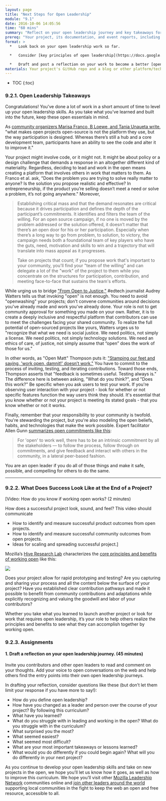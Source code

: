 ```yaml
---
layout: page
title: "Next Steps for Open Leadership"
module: "9.1"
date: 2016-10-06 14:05:56
time: "60 mins"
summary: "Reflect on your open leadership journey and key takeaways for continuing your work."
prereq: "Your project, its documentation, and event reports, including goal-setting documents like your open canvas."
format: >
  *   Look back on your open leadership work so far.

  *   Consider [key principles of open leadership](https://docs.google.com/document/d/1f16JOlhY5W-88QfEZPFpZgkijYCtMp-P5VskUzmqHhE/edit) posed by other open leaders.

  *   Draft and post a reflection on your work to become a better [open leader.](https://docs.google.com/document/d/1JloT5LpUC1cwpr3klw7z8bHMxH83W33RAOhw0uG5vN4/edit)
materials: Your project's GitHub repo and a blog or other platform/technology for composing and sharing your reflection.
---
```

* TOC
{:toc}


### 9.2.1\. Open Leadership Takeaways

Congratulations! You've done a lot of work in a short amount of time to level up your open leadership skills. As you take what you've learned and built into the future, keep these open essentials in mind.

As [community organizers Marisa Franco, B Loewe, and Tania Unaueta write](https://medium.com/organizer-sandbox/how-we-make-change-is-changing-part-i-5326186575e6#.q10o4lync), "what makes open projects open-source is not the platform they use, but the way participation is designed. Whereas there’s still a hub and a core development team, participants have an ability to see the code and alter it to improve it."

Your project might involve code, or it might not. It might be about policy or a design challenge that demands a response in an altogether different kind of materiality. Regardless, deciding to lead and work in the open means creating a platform that involves others in work that matters to them. As Franco et al. ask, "Does the problem you are trying to solve really matter to anyone? Is the solution you propose realistic and effective? In entrepreneurship, if the product you’re selling doesn’t meet a need or solve a problem, it’s not going anywhere." Moreover,

> Establishing critical mass and that the demand resonates are critical because it drives participation and defines the depth of the participant’s commitments. It identifies and filters the team of the willing. For an open source campaign, if no one is moved by the problem addressed or the solution offered, it doesn’t matter that there’s an open door for his or her participation. Especially when there’s a long way to go from problem, to solution, to victory, the campaign needs both a foundational team of key players who have the guts, need, motivation and skills to win and a trajectory that will translate into mass appeal as it progresses.
>
> Take on projects that count; if you propose work that's important to your community, you'll find your "team of the willing" and can delegate a lot of the "work" of the project to them while you concentrate on the structures for participation, contribution, and meeting face-to-face that sustains the team's efforts.

While urging us to bridge ["From Open to Justice,"](http://hackeducation.com/2014/11/16/from-open-to-justice) #edtech journalist Audrey Watters tells us that invoking "open" is not enough. You need to avoid "openwashing" your projects; don't convene communities around decisions you've already made and work you've already done. Your role is not to get community approval for something you made on your own. Rather, it is to create a deeply inclusive and respectful platform that contributors can use to meet the challenges facing your shared community. To realize the full potential of open-sourced projects like yours, Watters urges us to "recognize that what we need is social justice. We need politics, not simply a license. We need politics, not simply technology solutions. We need an ethics of care, of justice, not simply assume that “open” does the work of those for us."

In other words, as "Open Matt" Thompson puts it: ["Stamping our feet and saying, 'work open, damnit!' doesn’t work."](https://openmatt.org/2011/04/06/how-to-work-open/) You have to commit to the process of inviting, testing, and iterating contributions. Toward those ends, Thompson asserts that "feedback is sometimes useful. Testing always is." The difference here is between asking, "What do you think?", and "Does this work?" Be specific when you ask users to test your work. If you're observing user interaction with your project - look for whether or not specific features function the way users think they should. It's essential that you know whether or not your project is meeting its stated goals - that you know whether or not it works.

Finally, remember that your responsibility to your community is twofold. You're stewarding the project, but you're also modeling the open beliefs, habits, and technologies that make the work possible. Expert facilitator Allen Gunn [summarizes open commitments like this](http://blog.workopen.org/leadership/):

> For 'open' to work well, there has to be an intrinsic commitment by all the stakeholders — to follow the process, follow through on commitments, and give feedback and interact with others in the community, in a lateral peer-based fashion.

You are an open leader if you do all of those things and make it safe, possible, and compelling for others to do the same.

* * *

### 9.2.2\. What Does Success Look Like at the End of a Project?

[Video: How do you know if working open works? (2 minutes)

How does a successful project look, sound, and feel? This video should communicate

*   How to identify and measure successful product outcomes from open projects.
*   How to identify and measure successful community outcomes from open projects.
*   Ideas for scaling and spreading successful project.]

Mozilla’s [Hive Research Lab](https://hiveresearchlab.org/) characterizes the [core principles and benefits of working open](https://hiveresearchlab.files.wordpress.com/2014/12/what-does-it-mean-to-work-open-in-hive-nyc-hive-research-lab-october-2014.pdf) like this:

![](https://www.filepicker.io/api/file/0cUKYiMSQ9OP2N5O8DKD)

Does your project allow for rapid prototyping and testing? Are you capturing and sharing your process and all the content below the surface of your project? Have you established clear contribution pathways and made it possible to benefit from community contributions and adaptations while explicitly recognizing and valuing the goodwill and labor of your contributors?

Whether you take what you learned to launch another project or look for work that requires open leadership, it’s your role to help others realize the principles and benefits to see what they can accomplish together by working open.

### 9.2.3\. Assignments

#### 1\. Draft a reflection on your open leadership journey. (45 minutes)

Invite you contributors and other open leaders to read and comment on your thoughts. Add your voice to open conversations on the web and help others find the entry points into their own open leadership journeys.

In drafting your reflection, consider questions like these (but don’t let them limit your response if you have more to say!):

*   How do you define open leadership?
*   How have you changed as a leader and person over the course of your project? By following this curriculum?
*   What have you learned?
*   What do you struggle with in leading and working in the open? What do you struggle with in the curriculum?
*   What surprised you the most?
*   What seemed easiest?
*   What seemed most difficult?
*   What are your most important takeaways or lessons learned?
*   What would you do differently if you could begin again? What will you do differently in your next project?

As you continue to develop your open leadership skills and take on new projects in the open, we hope you’ll let us know how it goes, as well as how to improve this curriculum. We hope you’ll visit other [Mozilla Leadership Network](https://learning.mozilla.org) communities online and [join other leaders around the world](https://learning.mozilla.org/en-US/opportunities) supporting local communities in the fight to keep the web an open and free resource, accessible to all.

